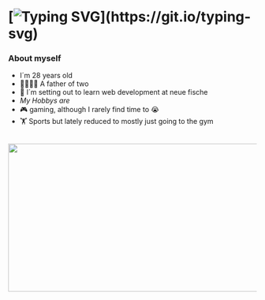 # [![Typing SVG](https://readme-typing-svg.demolab.com/?lines=Hi+there+I´m+Granit+👋;Nice+to+meet+you!)](https://git.io/typing-svg)


### About myself

- I´m 28 years old
- 👨‍👩‍👦‍👦 A father of two
- 🌱 I´m setting out to learn web development at neue fische
- *My Hobbys are*
- 🎮 gaming, although I rarely find time to 😭
- 🏋️ Sports but lately reduced to mostly just going to the gym
<br>

<img src="https://user-images.githubusercontent.com/94522570/223156458-428b2153-cbfa-4447-86db-c2d89de51679.png" height="300" width="700" />
